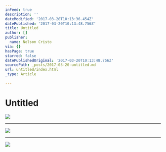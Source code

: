 ```yaml
---
inFeed: true
description: ''
dateModified: '2017-03-20T10:13:36.454Z'
datePublished: '2017-03-20T10:13:48.756Z'
title: Untitled
author: []
publisher:
  name: Nelson Cristo
via: {}
hasPage: true
starred: false
datePublishedOriginal: '2017-03-20T10:13:48.756Z'
sourcePath: _posts/2017-03-20-untitled.md
url: untitled/index.html
_type: Article

---
```

# Untitled
![](https://the-grid-user-content.s3-us-west-2.amazonaws.com/eded26aa-4c9a-423d-a68b-b47f2e9b0929.jpg)

---

![](https://the-grid-user-content.s3-us-west-2.amazonaws.com/ec159650-4d6f-40e3-a2f6-f86363f50f90.jpg)

---

![](https://the-grid-user-content.s3-us-west-2.amazonaws.com/ed090576-687d-40ed-aeb3-7815ae5f96a6.jpg)